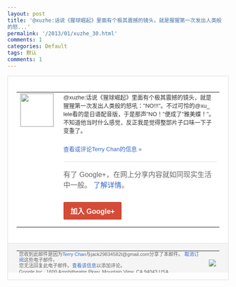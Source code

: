 ```yaml
---
layout: post
title: '@xuzhe:话说《猩球崛起》里面有个极其震撼的镜头，就是猩猩第一次发出人类般
的怒...'
permalink: '/2013/01/xuzhe_30.html'
comments: 1
categories: Default
tags: 默认
comments: 1
---
```

<!-- X-Notifications: 1:b92f7bc530000000 -->

<div style="border:solid 1px #dfdfdf;color:#686868;font:13px Arial"><div style="background-color:#fff;padding:20px;"><table cellpadding="0" cellspacing="0"><tr><td style="padding-right:15px;vertical-align:top"><a href="https://plus.google.com/_/notifications/emlink?emr=14900066512970582018&amp;emid=CKi7sKP9j7UCFSImcgoduREAAA&amp;path=%2F108643996575278738906&amp;dt=1359545396638&amp;uob=8"><img height="75" src="https://lh3.googleusercontent.com/-KKRGTyJ5Bl0/AAAAAAAAAAI/AAAAAAAAtnY/R4QEWIp3Ur0/s75-c-k-a/photo.jpg" style="border:solid 1px #cccccc;" width="75"/></a></td><td style="width:578px;color:#333;font:13px Arial;vertical-align:top"><div style="padding-bottom:10px">@xuzhe:话说《猩球崛起》里面有个极<wbr/>其震撼的镜头，就是猩猩第一次发出人类般的<wbr/>怒吼："NO!!!"。不过可怜的@xu_<wbr/>lele看的是日语配音版，于是那声"NO<wbr/>！"便成了"雅美蝶！"。不知道他当时什么<wbr/>感觉，反正我是觉得整部片子口味一下子变重<wbr/>了。</div><p><a href="https://plus.google.com/_/notifications/emlink?emr=14900066512970582018&amp;emid=CKi7sKP9j7UCFSImcgoduREAAA&amp;path=%2F108643996575278738906%2Fposts%2F2xTqAFE9QiK%3Fgpinv%3DAMIXal_1ZDKmdCOoHmSjyW5mjrM9S0T5ZnW0kme86diQfyTQgMMnWarREFIdwxSv_m1LzhSpNwvLTNMGiNnfCllHQ3gUF4YeRGtjdQJDqvaEbSyBKF2S1-U&amp;dt=1359545396638&amp;uob=8" style="color:#3366CC;text-decoration:none">查看或评论Terry Chan的信息 »</a></p><div style="margin-top:20px;border-top:solid 1px #dfdfdf"><div style="padding:15px 0;color:#686868;font:16px Arial">有了 Google+，在网上分享内容就如同现实生活中一般。 <a href="http://www.google.com/+/learnmore/" style="color:#3366CC;text-decoration:none">了解详情</a>。</div><p><a href="https://plus.google.com/_/notifications/emlink?emr=14900066512970582018&amp;emid=CKi7sKP9j7UCFSImcgoduREAAA&amp;path=%2F%3Fgpinv%3DAMIXal_1ZDKmdCOoHmSjyW5mjrM9S0T5ZnW0kme86diQfyTQgMMnWarREFIdwxSv_m1LzhSpNwvLTNMGiNnfCllHQ3gUF4YeRGtjdQJDqvaEbSyBKF2S1-U&amp;dt=1359545396638&amp;uob=8" style="display:inline-block;padding:7px 15px;background-color:#d44b38; color:#fff;font-size:16px; font-weight:bold;border-radius:2px;-webkit-border-radius:2px; -moz-border-radius:2px;border:solid 1px #c43b28; white-space:nowrap;text-decoration:none">加入 Google+</a></p></div></td></tr></table></div><div style="border-top:solid 1px #dfdfdf;padding:0 20px; background-color:#f5f5f5"><table cellpadding="0" cellspacing="0" style="height:50px"><tbody><tr><td style="vertical-align:middle;width:100%; color:#636363;font:11px Arial; line-height:120%">您收到此邮件是因为<a href="https://plus.google.com/_/notifications/emlink?emr=14900066512970582018&amp;emid=CKi7sKP9j7UCFSImcgoduREAAA&amp;path=%2F108643996575278738906%3Fgpinv%3DAMIXal_1ZDKmdCOoHmSjyW5mjrM9S0T5ZnW0kme86diQfyTQgMMnWarREFIdwxSv_m1LzhSpNwvLTNMGiNnfCllHQ3gUF4YeRGtjdQJDqvaEbSyBKF2S1-U&amp;dt=1359545396638&amp;uob=8" style="color:#3366CC;text-decoration:none">Terry Chan</a>与jack29834582t@gmail.com分享了本邮件。 <a href="https://plus.google.com/_/notifications/emlink?emr=14900066512970582018&amp;emid=CKi7sKP9j7UCFSImcgoduREAAA&amp;path=%2F_%2Fnonplus%2Femailsettings%3Fgpinv%3DAMIXal_1ZDKmdCOoHmSjyW5mjrM9S0T5ZnW0kme86diQfyTQgMMnWarREFIdwxSv_m1LzhSpNwvLTNMGiNnfCllHQ3gUF4YeRGtjdQJDqvaEbSyBKF2S1-U%26est%3DADH5u8WPOo9zXJffHPIpyAv6tmmzRjjb_XgQc-IGegkqxNRMcqCIh7-QcMdg-0ZZDZta4vrw-DHZmDJTvYRXntJ2u3pUm1ZDL_nRuun-rTpDGdg5LbGsmW9pgMiBSY71rqeHMz1iABhLZ-hYb3Oh7HzYr1KvblAywA&amp;dt=1359545396638&amp;uob=8" style="color:#3366CC;text-decoration:none">取消订阅</a>这些电子邮件。<br/>您无法回复此电子邮件。<a href="https://plus.google.com/_/notifications/emlink?emr=14900066512970582018&amp;emid=CKi7sKP9j7UCFSImcgoduREAAA&amp;path=%2F108643996575278738906%2Fposts%2F2xTqAFE9QiK%3Fgpinv%3DAMIXal_1ZDKmdCOoHmSjyW5mjrM9S0T5ZnW0kme86diQfyTQgMMnWarREFIdwxSv_m1LzhSpNwvLTNMGiNnfCllHQ3gUF4YeRGtjdQJDqvaEbSyBKF2S1-U&amp;dt=1359545396638&amp;uob=8" style="color:#3366CC;text-decoration:none">查看该信息</a>以添加评论。<br/>Google Inc., 1600 Amphitheatre Pkwy, Mountain View, CA 94043 USA</td><td><img src="https://ssl.gstatic.com/s2/oz/images/notifications/logo/google-plus-6617a72bb36cc548861652780c9e6ff1.png"/></td></tr></tbody></table></div></div>